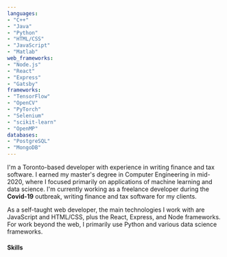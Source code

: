 ```yaml
---
languages:
- "C++"
- "Java"
- "Python"
- "HTML/CSS"
- "JavaScript"
- "Matlab"
web_frameworks:
- "Node.js"
- "React"
- "Express"
- "Gatsby"
frameworks:
- "TensorFlow"
- "OpenCV"
- "PyTorch"
- "Selenium"
- "scikit-learn"
- "OpenMP"
databases:
- "PostgreSQL"
- "MongoDB"
---
```


I'm a Toronto-based developer with experience in writing finance and tax software. I earned my master's degree in Computer Engineering in mid-2020, where I focused primarily on applications of machine learning and data science. I'm currently working as a freelance developer during the **Covid-19** outbreak, writing finance and tax software for my clients.

As a self-taught web developer, the main technologies I work with are JavaScript and HTML/CSS, plus the React, Express, and Node frameworks. For work beyond the web, I primarily use Python and various data science frameworks.

#### Skills
<!-- skills listed in the frontmatter will be printed here -->